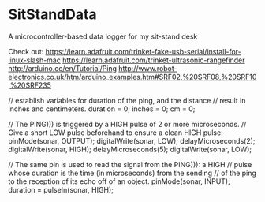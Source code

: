 SitStandData
============

A microcontroller-based data logger for my sit-stand desk

Check out:
https://learn.adafruit.com/trinket-fake-usb-serial/install-for-linux-slash-mac
https://learn.adafruit.com/trinket-ultrasonic-rangefinder
http://arduino.cc/en/Tutorial/Ping
http://www.robot-electronics.co.uk/htm/arduino_examples.htm#SRF02,%20SRF08,%20SRF10,%20SRF235




  // establish variables for duration of the ping, and the distance 
  // result in inches and centimeters.
  duration = 0;
  inches = 0;
  cm = 0;
 
  // The PING))) is triggered by a HIGH pulse of 2 or more microseconds.
  // Give a short LOW pulse beforehand to ensure a clean HIGH pulse:
  pinMode(sonar, OUTPUT);
  digitalWrite(sonar, LOW);
  delayMicroseconds(2);
  digitalWrite(sonar, HIGH);
  delayMicroseconds(5);
  digitalWrite(sonar, LOW);
 
  // The same pin is used to read the signal from the PING))): a HIGH
  // pulse whose duration is the time (in microseconds) from the sending
  // of the ping to the reception of its echo off of an object.
  pinMode(sonar, INPUT);
  duration = pulseIn(sonar, HIGH);
 
